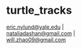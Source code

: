 turtle_tracks
=============

eric.nylund@yale.edu  |  
nataliadashan@gmail.com  |  
will.zhao09@gmail.com
